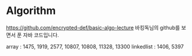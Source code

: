 # Algorithm
https://github.com/encrypted-def/basic-algo-lecture
바킹독님의 github를 보면서 푼 자바 코드입니다.

array : 1475, 1919, 2577, 10807, 10808, 11328, 13300
linkedlist : 1406, 5397

